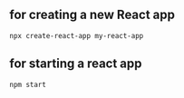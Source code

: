 ## for creating a new React app 
```
npx create-react-app my-react-app
```

## for starting a react app
```
npm start
```
